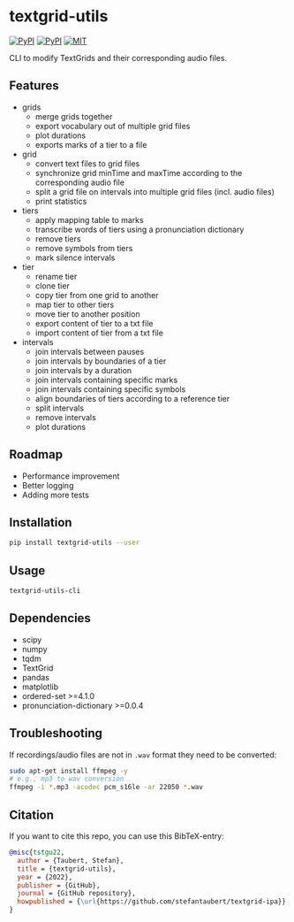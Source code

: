 # textgrid-utils

[![PyPI](https://img.shields.io/pypi/v/textgrid-utils.svg)](https://pypi.python.org/pypi/textgrid-utils)
[![PyPI](https://img.shields.io/pypi/pyversions/textgrid-utils.svg)](https://pypi.python.org/pypi/textgrid-utils)
[![MIT](https://img.shields.io/github/license/stefantaubert/textgrid-ipa.svg)](https://github.com/stefantaubert/textgrid-ipa/blob/main/LICENSE)

CLI to modify TextGrids and their corresponding audio files.

## Features

- grids
  - merge grids together
  - export vocabulary out of multiple grid files
  - plot durations
  - exports marks of a tier to a file
- grid
  - convert text files to grid files
  - synchronize grid minTime and maxTime according to the corresponding audio file
  - split a grid file on intervals into multiple grid files (incl. audio files)
  - print statistics
- tiers
  - apply mapping table to marks
  - transcribe words of tiers using a pronunciation dictionary
  - remove tiers
  - remove symbols from tiers
  - mark silence intervals
- tier
  - rename tier
  - clone tier
  - copy tier from one grid to another
  - map tier to other tiers
  - move tier to another position
  - export content of tier to a txt file
  - import content of tier from a txt file
- intervals
  - join intervals between pauses
  - join intervals by boundaries of a tier
  - join intervals by a duration
  - join intervals containing specific marks
  - join intervals containing specific symbols
  - align boundaries of tiers according to a reference tier
  - split intervals
  - remove intervals
  - plot durations

## Roadmap

- Performance improvement
- Better logging
- Adding more tests

## Installation

```sh
pip install textgrid-utils --user
```

## Usage

```sh
textgrid-utils-cli
```

## Dependencies

- scipy
- numpy
- tqdm
- TextGrid
- pandas
- matplotlib
- ordered-set >=4.1.0
- pronunciation-dictionary >=0.0.4

## Troubleshooting

If recordings/audio files are not in `.wav` format they need to be converted:

```sh
sudo apt-get install ffmpeg -y
# e.g., mp3 to wav conversion
ffmpeg -i *.mp3 -acodec pcm_s16le -ar 22050 *.wav
```

## Citation

If you want to cite this repo, you can use this BibTeX-entry:

```bibtex
@misc{tstgu22,
  author = {Taubert, Stefan},
  title = {textgrid-utils},
  year = {2022},
  publisher = {GitHub},
  journal = {GitHub repository},
  howpublished = {\url{https://github.com/stefantaubert/textgrid-ipa}}
}
```
